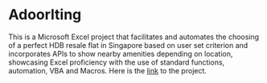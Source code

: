 # Adoorlting

This is a Microsoft Excel project that facilitates and automates the choosing of a perfect HDB resale flat in Singapore based on user set criterion and incorporates APIs to show nearby amenities depending on location, showcasing Excel proficiency with the use of standard functions, automation, VBA and Macros.
Here is the [link](https://smu-my.sharepoint.com/:x:/r/personal/yuxuan_tan_2022_economics_smu_edu_sg/Documents/Documents/Adoorlting.xlsm?d=wa852ebb295634288bc704cfdf3da9d8d&csf=1&web=1&e=cadfXo) to the project. 
